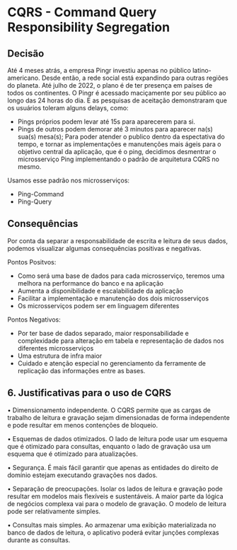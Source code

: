 # CQRS - Command Query Responsibility Segregation

## Decisão

Até 4 meses atrás, a empresa Pingr investiu apenas no público latino-americano. Desde então, a rede social está expandindo para outras regiões do planeta. Até julho de 2022, o plano é de ter presença em países de todos os continentes.
O Pingr é acessado maciçamente por seu público ao longo das 24 horas do dia. E as pesquisas de aceitação demonstraram que os usuários toleram alguns delays, como:
- Pings próprios podem levar até 15s para aparecerem para si.
- Pings de outros podem demorar até 3 minutos para aparecer na(s) sua(s) mesa(s);
Para poder atender o publico dentro da espectativa do tempo, e tornar as implementações e manutenções mais ágeis para o objetivo central da aplicação, que é o ping, decidimos desmentrar o microsserviço Ping implementando o padrão de arquitetura CQRS no mesmo.

Usamos esse padrão nos microsserviços:

* Ping-Command
* Ping-Query

## Consequências

Por conta da separar a responsabilidade de escrita e leitura de seus dados, podemos visualizar algumas consequências positivas e negativas.

Pontos Positvos:
- Como será uma base de dados para cada microsserviço, teremos uma melhora na performance do banco e na aplicação
- Aumenta a disponibilidade e escalabilidade da aplicação
- Facilitar a implementação e manutenção dos dois microsserviços
- Os microsserviços podem ser em linguagem diferentes

Pontos Negativos:
- Por ter base de dados separado, maior responsabilidade e complexidade para alteração em tabela e representação de dados nos diferentes microsserviços
- Uma estrutura de infra maior
- Cuidado e atenção especial no gerenciamento da ferramente de replicação das informações entre as bases.

## 6. Justificativas para o uso de CQRS

• Dimensionamento independente. O CQRS permite que as cargas de trabalho de leitura e gravação sejam dimensionadas de forma independente e pode resultar em menos contenções de bloqueio.

• Esquemas de dados otimizados. O lado de leitura pode usar um esquema que é otimizado para consultas, enquanto o lado de gravação usa um esquema que é otimizado para atualizações.

• Segurança. É mais fácil garantir que apenas as entidades do direito de domínio estejam executando gravações nos dados.

• Separação de preocupações. Isolar os lados de leitura e gravação pode resultar em modelos mais flexíveis e sustentáveis. A maior parte da lógica de negócios complexa vai para o modelo de gravação. O modelo de leitura pode ser relativamente simples.

• Consultas mais simples. Ao armazenar uma exibição materializada no banco de dados de leitura, o aplicativo poderá evitar junções complexas durante as consultas.

